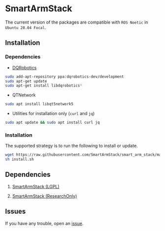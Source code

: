 # SmartArmStack



The current version of the packages are compatible with `ROS Noetic` in `Ubuntu 20.04 Focal`.

## Installation

### Dependencies

- [DQRobotics](https://github.com/dqrobotics/cpp/)
```sh
sudo add-apt-repository ppa:dqrobotics-dev/development
sudo apt-get update
sudo apt-get install libdqrobotics*
```

- QTNetwork
```sh
sudo apt install libqt5network5
```

- Utilities for installation only (`curl` and `jq`)
```sh
sudo apt update && sudo apt install curl jq
```

### Installation

The supported strategy is to run the following to install or update.
```sh
wget https://raw.githubusercontent.com/SmartArmStack/smart_arm_stack/main/install.sh
sh install.sh
```

## Dependencies

1. [SmartArmStack (LGPL)](https://github.com/SmartArmStack/smart_arm_stack_lgpl)

2. [SmartArmStack (ResearchOnly)](https://github.com/SmartArmStack/smart_arm_stack_researchonly)

## Issues

If you have any trouble, open an [issue](https://github.com/SmartArmStack/smart_arm_stack/issues).
